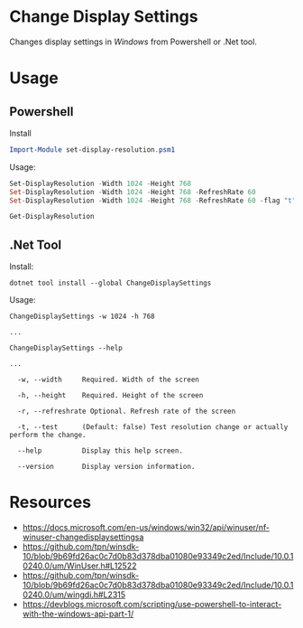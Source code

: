 # Change Display Settings
Changes display settings in *Windows* from Powershell or .Net tool.

# Usage
## Powershell

Install
``` powershell
Import-Module set-display-resolution.psm1
```

Usage:
``` powershell
Set-DisplayResolution -Width 1024 -Height 768
Set-DisplayResolution -Width 1024 -Height 768 -RefreshRate 60
Set-DisplayResolution -Width 1024 -Height 768 -RefreshRate 60 -flag "t"

Get-DisplayResolution
```

## .Net Tool

Install:
```
dotnet tool install --global ChangeDisplaySettings
```

Usage:
```
ChangeDisplaySettings -w 1024 -h 768

...

ChangeDisplaySettings --help

...

  -w, --width     Required. Width of the screen

  -h, --height    Required. Height of the screen

  -r, --refreshrate Optional. Refresh rate of the screen

  -t, --test      (Default: false) Test resolution change or actually perform the change.

  --help          Display this help screen.

  --version       Display version information.
```

# Resources
- https://docs.microsoft.com/en-us/windows/win32/api/winuser/nf-winuser-changedisplaysettingsa
- https://github.com/tpn/winsdk-10/blob/9b69fd26ac0c7d0b83d378dba01080e93349c2ed/Include/10.0.10240.0/um/WinUser.h#L12522
- https://github.com/tpn/winsdk-10/blob/9b69fd26ac0c7d0b83d378dba01080e93349c2ed/Include/10.0.10240.0/um/wingdi.h#L2315
- https://devblogs.microsoft.com/scripting/use-powershell-to-interact-with-the-windows-api-part-1/
